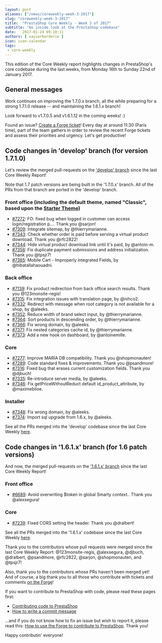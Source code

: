 ```yaml
---
layout: post
aliases: ["/news/coreweekly-week-3-2017"]
slug: "coreweekly-week-3-2017"
title:  "PrestaShop Core Weekly - Week 3 of 2017"
subtitle: "An inside look at the PrestaShop codebase"
date:   2017-01-24 09:10:11
authors: [ xavierborderie ]
icon: icon-calendar
tags:
 - core-weekly
---
```


This edition of the Core Weekly report highlights changes in PrestaShop's core codebase during the last weeks, from Monday 16th to Sunday 22nd of January 2017.


## General messages

Work continues on improving the 1.7.0.x branch, all the while preparing for a strong 1.7.1.0 release -- and maintaining the 1.6.1.x branch!

Look forward to v1.7.0.5 and v1.6.1.12 in the coming weeks! :)

Found an issue? [Create a Forge ticket](http://forge.prestashop.com/secure/CreateIssue%21default.jspa?selectedProjectId=11322&issuetype=1)! Every day at around 11:30 (Paris time), part of the team gathers in order to review the recent Forge tickets and assess their priorities and urgency. Let's get productive!



## Code changes in 'develop' branch (for version 1.7.1.0)

Let's review the merged pull-requests on the ['develop' branch](https://github.com/PrestaShop/PrestaShop/tree/develop) since the last Core Weekly Report!

Note that 1.7 patch versions are being built in the '1.7.0.x' branch. All of the PRs from that branch are ported in the 'develop' branch.


### Front office (including the default theme, named "Classic", based upon the [Starter Theme](https://github.com/PrestaShop/StarterTheme))

* [#7272](https://github.com/PrestaShop/PrestaShop/pull/7272): FO: fixed bug when logged in customer can access login/registration p…. Thank you @sarjon!
* [#7309](https://github.com/PrestaShop/PrestaShop/pull/7309): Integrate sitemap, by @thierrymarianne.
* [#7343](https://github.com/PrestaShop/PrestaShop/pull/7343): Check whether order is paid before serving a virtual product download. Thank you @rfc2822!
* [#7344](https://github.com/PrestaShop/PrestaShop/pull/7344): Hide virtual product download link until it's paid, by @antoin-m.
* [#7358](https://github.com/PrestaShop/PrestaShop/pull/7358): Fix duplicate payment submissions and address initialization. Thank you @tpsjr7!
* [#7365](https://github.com/PrestaShop/PrestaShop/pull/7365): Mobile Cart - Improperly integrated Fields, by @hibatallahaouadni.



### Back office

* [#7139](https://github.com/PrestaShop/PrestaShop/pull/7139): Fix product redirection from back office search results. Thank you @123monsite-regis!
* [#7315](https://github.com/PrestaShop/PrestaShop/pull/7315): Fix integration issues with translation page, by @nihco2.
* [#7332](https://github.com/PrestaShop/PrestaShop/pull/7332): Redirect with message when root category is not available for a shop, by @aleeks.
* [#7352](https://github.com/PrestaShop/PrestaShop/pull/7352): Reduce width of brand select input, by @thierrymarianne.
* [#7364](https://github.com/PrestaShop/PrestaShop/pull/7364): Sort products in descending order, by @thierrymarianne.
* [#7366](https://github.com/PrestaShop/PrestaShop/pull/7366): Fix wrong domain, by @aleeks.
* [#7371](https://github.com/PrestaShop/PrestaShop/pull/7371): Fix nested categories cache id, by @thierrymarianne.
* [#7373](https://github.com/PrestaShop/PrestaShop/pull/7373): Add a new hook on dashboard, by @antoinemille.



### Core

* [#7277](https://github.com/PrestaShop/PrestaShop/pull/7277): Improve MARIA DB compatibility. Thank you @shopmonauten!
* [#7289](https://github.com/PrestaShop/PrestaShop/pull/7289): Code standard fixes & improvements. Thank you @psandmore!
* [#7316](https://github.com/PrestaShop/PrestaShop/pull/7316): Fixed bug that erases current customization fields. Thank you @djbuch!
* [#7335](https://github.com/PrestaShop/PrestaShop/pull/7335): Re-introduce server media, by @aleeks.
* [#7346](https://github.com/PrestaShop/PrestaShop/pull/7346): Fix getPriceWithoutReduct default id_product_attribute, by @maximebiloe.



### Installer

* [#7348](https://github.com/PrestaShop/PrestaShop/pull/7348): Fix wrong domain, by @aleeks.
* [#7374](https://github.com/PrestaShop/PrestaShop/pull/7374): Import sql upgrade from 1.6.x, by @aleeks.



See all the PRs merged into the 'develop' codebase since the last Core Weekly [here](https://github.com/PrestaShop/PrestaShop/pulls?utf8=%E2%9C%93&q=is%3Apr%20merged%3A2017-01-16..2017-01-22%20is%3Aclosed%20base%3Adevelop).


## Code changes in '1.6.1.x' branch (for 1.6 patch versions) 

And now, the merged pull-requests on the ['1.6.1.x' branch](https://github.com/PrestaShop/PrestaShop/tree/develop) since the last Core Weekly Report!


### Front office

* [#6689](https://github.com/PrestaShop/PrestaShop/pull/6689): Avoid overwriting $token in global Smarty context.. Thank you @alexsegura!


### Core

* [#7239](https://github.com/PrestaShop/PrestaShop/pull/7239): Fixed CORS setting the header. Thank you @dralbert!



See all the PRs merged into the '1.6.1.x' codebase since the last Core Weekly [here](https://github.com/PrestaShop/PrestaShop/pulls?utf8=%E2%9C%93&q=is%3Apr%20merged%3A2017-01-16..2017-01-22%20is%3Aclosed%20base%3A1.6.1.x).

Thank you to the contributors whose pull requests were merged since the last Core Weekly Report: @123monsite-regis, @alexsegura, @djbuch, @dralbert, @psandmore, @rfc2822, @sarjon, @shopmonauten, and @tpsjr7!

Also, thank you to the contributors whose PRs haven't been merged yet! And of course, a big thank you to all those who contribute with tickets and comments [on the Forge](http://forge.prestashop.com/browse/BOOM/?selectedTab=com.atlassian.jira.jira-projects-plugin:summary-panel)!

If you want to contribute to PrestaShop with code, please read these pages first:

 * [Contributing code to PrestaShop](http://doc.prestashop.com/display/PS16/Contributing+code+to+PrestaShop)
 * [How to write a commit message](http://doc.prestashop.com/display/PS16/How+to+write+a+commit+message)

...and if you do not know how to fix an issue but wish to report it, please read this: [How to use the Forge to contribute to PrestaShop](http://doc.prestashop.com/display/PS16/How+to+use+the+Forge+to+contribute+to+PrestaShop). Thank you!

Happy contributin' everyone!
